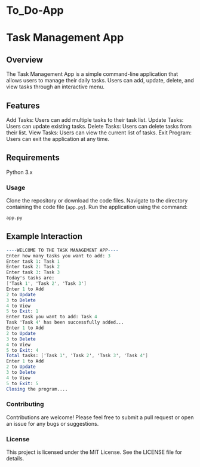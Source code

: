 # To_Do-App

# Task Management App
## Overview
The Task Management App is a simple command-line application that allows users to manage their daily tasks. Users can add, update, delete, and view tasks through an interactive menu.

## Features
Add Tasks: Users can add multiple tasks to their task list.
Update Tasks: Users can update existing tasks.
Delete Tasks: Users can delete tasks from their list.
View Tasks: Users can view the current list of tasks.
Exit Program: Users can exit the application at any time.
## Requirements
Python 3.x
### Usage
Clone the repository or download the code files.
Navigate to the directory containing the code file (`app.py`).
Run the application using the command:
```python 
app.py
```
## Example Interaction
```mathematica
----WELCOME TO THE TASK MANAGEMENT APP----
Enter how many tasks you want to add: 3
Enter task 1: Task 1
Enter task 2: Task 2
Enter task 3: Task 3
Today's tasks are:
['Task 1', 'Task 2', 'Task 3']
Enter 1 to Add
2 to Update
3 to Delete
4 to View
5 to Exit: 1
Enter task you want to add: Task 4
Task 'Task 4' has been successfully added...
Enter 1 to Add
2 to Update
3 to Delete
4 to View
5 to Exit: 4
Total tasks: ['Task 1', 'Task 2', 'Task 3', 'Task 4']
Enter 1 to Add
2 to Update
3 to Delete
4 to View
5 to Exit: 5
Closing the program....
```

### Contributing
Contributions are welcome! Please feel free to submit a pull request or open an issue for any bugs or suggestions.

### License
This project is licensed under the MIT License. See the LICENSE file for details.
